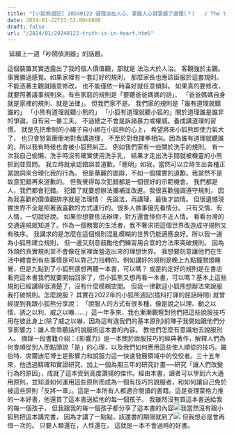 ```yaml
---
title: "[小狐熊週記] 20240122 道理自在人心，掌握人心就掌握了道理(？)   / The truth is in the heart"
date: 2024-01-22T23:52:00+0800
draft: false
url: "/2024/01/20240122-truth-is-in-heart.html"
---
```


 延續上一週「吵鬧偵測器」的話題。

這個裝置其實透露出了我的個人價值觀，那就是
法治大於人治。
客觀強於主觀。
事實勝過感覺。如果家裡有一套訂好的規則，
那麼家長也應該臣服於這套規則。
不能憑著主觀就隨意修改，
也不能僅依一時喜好就任意傾斜。
如果真的要修改，就要照著議事規則來。有些家庭的規則是「要聽爸爸媽媽的話」、
「爸爸媽媽自身就是家裡的規則、就是法律」。
但我們家不是。
我們家的規則是「誰有道理就聽誰的」
「小熊有道理就聽小熊的」
「小狐有道理就聽小狐的」關於道理誰是誰非的爭論，自有另一番工夫。
不過總之不會是訴諸暴力或權威。養成講道理的習慣，
就是先把牽制的小繩子自小綁在小狐熊的心上，
希望將來小狐熊即使力氣大了，
也只會怒氣衝衝地對我講道理，
不至於對我揮拳相向。因為誰有道理就聽誰的，所以我有時候也會被小狐熊糾正。
例如我們家有一些關於洗手的規則。
有一次我自己偷懶，洗手時沒有確實使用洗手乳，
結果才走出洗手間就被機靈的小熊抓到並質問。
我立時就承認錯誤並道歉。「聰明」如我，當然可以立時生出各種正當說詞來合理化我的行為。
但是華麗的詭辯，不如一個樸實的道歉。我當然不是故意犯錯再來道歉的。
但我覺得每次犯錯都是一個很好的示範機會。
我們都是人，我們都會犯錯。
犯錯了就要想辦法彌補並改進。我很喜歡強調遵守規則，
因為我喜歡的價值觀排序就是法理情：
先論法，再講理，最後才談情。
但很遺憾現實世界不全是照著我喜歡的方式運行的。很多人做事優先看情分。
只有交情、有人情，一切就好說。
如果你想要依法辦理，對方還會怪你不近人情。
看看台灣的交通違規就知道了。作為一個務實的生活者，我不奢求把這個世界改造成守規則又有秩序。
我講求的是怎麼在這個規則混亂模糊的世界仍能適應良好。所以我一邊為小狐熊建立規則，
但一邊又刻意鼓勵他們練習用合宜的方法來突破規則。
因為外頭的真實規則並不會像在家裡面營造出來的理想世界。
我想要刻意讓他們在生活中體會到有些事情是可以靠己力扭轉的。例如講好的規則是晚上九點鐘關燈睡覺，但是九點到了小狐熊還想再聽一本書，可以嗎？
或是約定好的規則是在書店看完這本書我們就要開始回家了，但小狐熊又想再看一本書，可以嗎？基本上這些規則已經講得很清楚了，沒有什麼模糊空間。
但我一律歡迎小狐熊想辦法來說服我打破規則。怎麼說服？
其實在2022年的小狐熊週記(插科打諢的屁話時間) 就曾經提到我跟小狐熊分享說：
「說服人的方式有很多種，像是說之以理、動之以情、誘之以利、威之以嚇……」這一年多來，我也漸漸觀察到他們把這些說服技巧用在彼此身上(除了威之以嚇，因為這有違我們的基本原則)前陣子我開始跟他們分享影響力：讓人乖乖聽話的說服術這本書的內容。
教他們怎麼有意識地去說服別人。
摘錄一段書籍介紹：《影響力》是一本關於說服技巧的經典著作，解釋人們為何會順從別人而點頭說「是」的心理，以及我們如何應用這些使人順從的技巧。羅伯特．席爾迪尼博士是影響力和說服力這一快速發展領域中的佼佼者。三十五年來，他透過精確和實證研究，加上一個為期三年的研究計畫──研究「讓人們改變行為的原因」，成就了這本受到高度讚揚的傑作。經由本書，讀者可以學到六大通用原則，並知道如何運用這些原則而成為一個有技巧的說服者，和如何讓自己免於被這些原則「反將一軍」。這是一本所有人都適合閱讀的書籍。這是查理蒙格力推的一本好書，他還買了這本書送給他的每一個孩子。
我雖然沒有買這本書送給我的每一個孩子，
但我跟我的每一個孩子都分享了這本書的內容![](https://fonts.gstatic.com/s/e/notoemoji/15.0/1f606/32.png)我當然沒有跟小狐熊把這本講完書，
因為才講了一點點，該還書的期限就到了![](https://fonts.gstatic.com/s/e/notoemoji/15.0/1f606/32.png)
但我想必是會再借一次的。
只要人類還在，人性還在，
這就是一本不會過時的好書。

